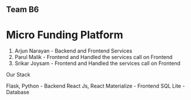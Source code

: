 ## Team B6

# Micro Funding Platform

1. Arjun Narayan - Backend and Frontend Services
2. Parul Malik - Frontend and Handled the services call on Frontend
3. Srikar Joysam - Frontend and Handled the services call on Frontend

Our Stack

Flask, Python - Backend
React Js, React Materialize - Frontend
SQL Lite - Database
